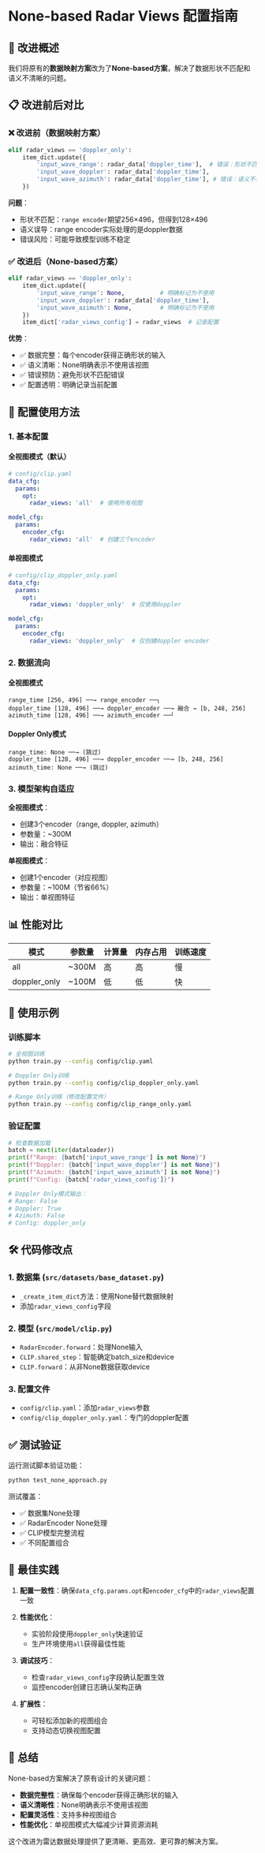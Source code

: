 # None-based Radar Views 配置指南

## 🎯 改进概述

我们将原有的**数据映射方案**改为了**None-based方案**，解决了数据形状不匹配和语义不清晰的问题。

## 📋 改进前后对比

### ❌ 改进前（数据映射方案）
```python
elif radar_views == 'doppler_only':
    item_dict.update({
        'input_wave_range': radar_data['doppler_time'],  # 错误：形状不匹配
        'input_wave_doppler': radar_data['doppler_time'],
        'input_wave_azimuth': radar_data['doppler_time'], # 错误：语义不清
    })
```

**问题**：
- 形状不匹配：`range encoder`期望256×496，但得到128×496
- 语义误导：range encoder实际处理的是doppler数据
- 错误风险：可能导致模型训练不稳定

### ✅ 改进后（None-based方案）
```python
elif radar_views == 'doppler_only':
    item_dict.update({
        'input_wave_range': None,          # 明确标记为不使用
        'input_wave_doppler': radar_data['doppler_time'],
        'input_wave_azimuth': None,        # 明确标记为不使用
    })
    item_dict['radar_views_config'] = radar_views  # 记录配置
```

**优势**：
- ✅ 数据完整：每个encoder获得正确形状的输入
- ✅ 语义清晰：None明确表示不使用该视图
- ✅ 错误预防：避免形状不匹配错误
- ✅ 配置透明：明确记录当前配置

## 🔧 配置使用方法

### 1. 基本配置

#### 全视图模式（默认）
```yaml
# config/clip.yaml
data_cfg:
  params:
    opt:
      radar_views: 'all'  # 使用所有视图

model_cfg:
  params:
    encoder_cfg:
      radar_views: 'all'  # 创建三个encoder
```

#### 单视图模式
```yaml
# config/clip_doppler_only.yaml
data_cfg:
  params:
    opt:
      radar_views: 'doppler_only'  # 仅使用doppler

model_cfg:
  params:
    encoder_cfg:
      radar_views: 'doppler_only'  # 仅创建doppler encoder
```

### 2. 数据流向

#### 全视图模式
```
range_time [256, 496] ──→ range_encoder ──┐
doppler_time [128, 496] ──→ doppler_encoder ──→ 融合 → [b, 248, 256]
azimuth_time [128, 496] ──→ azimuth_encoder ──┘
```

#### Doppler Only模式
```
range_time: None ──→ (跳过)
doppler_time [128, 496] ──→ doppler_encoder ──→ [b, 248, 256]
azimuth_time: None ──→ (跳过)
```

### 3. 模型架构自适应

**全视图模式**：
- 创建3个encoder（range, doppler, azimuth）
- 参数量：~300M
- 输出：融合特征

**单视图模式**：
- 创建1个encoder（对应视图）
- 参数量：~100M（节省66%）
- 输出：单视图特征

## 📊 性能对比

| 模式 | 参数量 | 计算量 | 内存占用 | 训练速度 |
|------|--------|--------|----------|----------|
| all | ~300M | 高 | 高 | 慢 |
| doppler_only | ~100M | 低 | 低 | 快 |

## 🚀 使用示例

### 训练脚本
```bash
# 全视图训练
python train.py --config config/clip.yaml

# Doppler Only训练
python train.py --config config/clip_doppler_only.yaml

# Range Only训练（修改配置文件）
python train.py --config config/clip_range_only.yaml
```

### 验证配置
```python
# 检查数据加载
batch = next(iter(dataloader))
print(f"Range: {batch['input_wave_range'] is not None}")
print(f"Doppler: {batch['input_wave_doppler'] is not None}")
print(f"Azimuth: {batch['input_wave_azimuth'] is not None}")
print(f"Config: {batch['radar_views_config']}")

# Doppler Only模式输出：
# Range: False
# Doppler: True
# Azimuth: False
# Config: doppler_only
```

## 🛠️ 代码修改点

### 1. 数据集 (`src/datasets/base_dataset.py`)
- `_create_item_dict`方法：使用None替代数据映射
- 添加`radar_views_config`字段

### 2. 模型 (`src/model/clip.py`)
- `RadarEncoder.forward`：处理None输入
- `CLIP.shared_step`：智能确定batch_size和device
- `CLIP.forward`：从非None数据获取device

### 3. 配置文件
- `config/clip.yaml`：添加`radar_views`参数
- `config/clip_doppler_only.yaml`：专门的doppler配置

## ✅ 测试验证

运行测试脚本验证功能：
```bash
python test_none_approach.py
```

测试覆盖：
- ✅ 数据集None处理
- ✅ RadarEncoder None处理
- ✅ CLIP模型完整流程
- ✅ 不同配置组合

## 🎯 最佳实践

1. **配置一致性**：确保`data_cfg.params.opt`和`encoder_cfg`中的`radar_views`配置一致

2. **性能优化**：
   - 实验阶段使用`doppler_only`快速验证
   - 生产环境使用`all`获得最佳性能

3. **调试技巧**：
   - 检查`radar_views_config`字段确认配置生效
   - 监控encoder创建日志确认架构正确

4. **扩展性**：
   - 可轻松添加新的视图组合
   - 支持动态切换视图配置

## 🎉 总结

None-based方案解决了原有设计的关键问题：
- **数据完整性**：确保每个encoder获得正确形状的输入
- **语义清晰性**：None明确表示不使用该视图
- **配置灵活性**：支持多种视图组合
- **性能优化**：单视图模式大幅减少计算资源消耗

这个改进为雷达数据处理提供了更清晰、更高效、更可靠的解决方案。